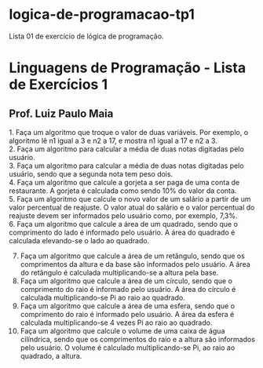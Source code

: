 # logica-de-programacao-tp1
Lista 01 de exercício de lógica de programação.

<h1>Linguagens de Programação - Lista de Exercícios 1</h1>
<h2>Prof. Luiz Paulo Maia</h2>
<p>
1. Faça um algoritmo que troque o valor de duas variáveis. Por exemplo, o algoritmo lê n1 igual a 3 e n2 a 17, e mostra n1 igual a 17 e n2 a 3.
<br>
2. Faça um algoritmo para calcular a média de duas notas digitadas pelo usuário.
<br>
3. Faça um algoritmo para calcular a média de duas notas digitadas pelo usuário, sendo que a segunda nota tem peso dois.
<br>
4. Faça um algoritmo que calcule a gorjeta a ser paga de uma conta de restaurante. A gorjeta é calculada como sendo 10% do valor da conta.
<br>
5. Faça um algoritmo que calcule o novo valor de um salário a partir de um valor percentual de reajuste. O valor atual do salário e o valor percentual do reajuste devem ser informados pelo usuário como, por exemplo, 7,3%.
<br>
6. Faça um algoritmo que calcule a área de um quadrado, sendo que o comprimento do lado é informado pelo usuário. A área do quadrado é calculada elevando-se o lado ao quadrado.
  
7. Faça um algoritmo que calcule a área de um retângulo, sendo que os comprimentos da altura e da base são informados pelo usuário. A área do retângulo é calculada multiplicando-se a altura pela base.
8. Faça um algoritmo que calcule a área de um círculo, sendo que o comprimento do raio é informado pelo usuário. A área do círculo é calculada multiplicando-se Pi ao raio ao quadrado.
9. Faça um algoritmo que calcule a área de uma esfera, sendo que o comprimento do raio é informado pelo usuário. A área da esfera é calculada multiplicando-se 4 vezes Pi ao raio ao quadrado.
10. Faça um algoritmo que calcule o volume de uma caixa de água cilíndrica, sendo que os comprimentos do raio e a altura são informados pelo usuário. O volume é calculado multiplicando-se Pi, ao raio ao quadrado, a altura.
</p>

